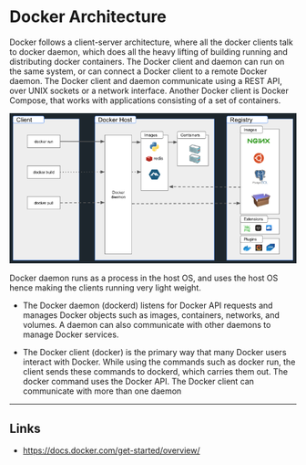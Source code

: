 # Docker Architecture

Docker follows a client-server architecture, where all the docker clients talk to docker daemon, which does all the heavy lifting of building running and distributing docker containers. The Docker client and daemon can run on the same system, or can connect a Docker client to a remote Docker daemon. The Docker client and daemon communicate using a REST API, over UNIX sockets or a network interface. Another Docker client is Docker Compose, that works with applications consisting of a set of containers.

![Docker Architecture](/asset/images/docker/docker_architecture.png)

Docker daemon runs as a process in the host OS, and uses the host OS hence making the clients running very light weight.

* The Docker daemon (dockerd) listens for Docker API requests and manages Docker objects such as images, containers, networks, and volumes. A daemon can also communicate with other daemons to manage Docker services.

* The Docker client (docker) is the primary way that many Docker users interact with Docker. While using the commands such as docker run, the client sends these commands to dockerd, which carries them out. The docker command uses the Docker API. The Docker client can communicate with more than one daemon

---

## Links

* <https://docs.docker.com/get-started/overview/>
